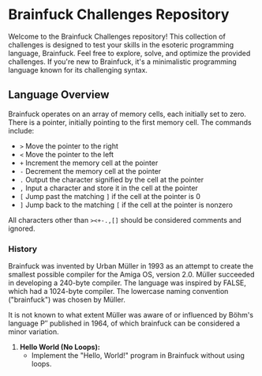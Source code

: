 # Brainfuck Challenges Repository

Welcome to the Brainfuck Challenges repository! This collection of challenges is designed to test your skills in the esoteric programming language, Brainfuck. Feel free to explore, solve, and optimize the provided challenges. If you're new to Brainfuck, it's a minimalistic programming language known for its challenging syntax.

## Language Overview

Brainfuck operates on an array of memory cells, each initially set to zero. There is a pointer, initially pointing to the first memory cell. The commands include:

- `>` Move the pointer to the right
- `<` Move the pointer to the left
- `+` Increment the memory cell at the pointer
- `-` Decrement the memory cell at the pointer
- `.` Output the character signified by the cell at the pointer
- `,` Input a character and store it in the cell at the pointer
- `[` Jump past the matching `]` if the cell at the pointer is 0
- `]` Jump back to the matching `[` if the cell at the pointer is nonzero

All characters other than `><+-.,[]` should be considered comments and ignored.

### History

Brainfuck was invented by Urban Müller in 1993 as an attempt to create the smallest possible compiler for the Amiga OS, version 2.0. Müller succeeded in developing a 240-byte compiler. The language was inspired by FALSE, which had a 1024-byte compiler. The lowercase naming convention ("brainfuck") was chosen by Müller.

It is not known to what extent Müller was aware of or influenced by Böhm's language P′′ published in 1964, of which brainfuck can be considered a minor variation.


1. **Hello World (No Loops):**
   - Implement the "Hello, World!" program in Brainfuck without using loops.
